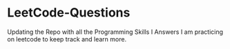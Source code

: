 # LeetCode-Questions

Updating the Repo with all the Programming Skills I Answers I am practicing on leetcode to keep track and learn more.
